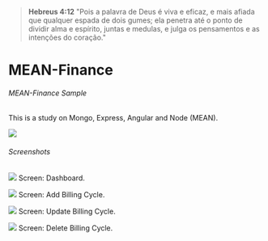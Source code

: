 ﻿> **Hebreus 4:12** "Pois a palavra de Deus é viva e eficaz, e mais afiada que qualquer espada de dois gumes; ela penetra até o ponto de dividir alma e espírito, juntas e medulas, e julga os pensamentos e as intenções do coração."

# MEAN-Finance
###### MEAN-Finance Sample

This is a study on Mongo, Express, Angular and Node (MEAN).

![](https://udemy-images.udemy.com/course/240x135/1013310_91c6_5.jpg)

###### Screenshots

![](http://insidecode.com.br/apps/FinanceAPP/dashboard.png)
Screen: Dashboard.

![](http://insidecode.com.br/apps/FinanceAPP/adicionar_ciclo_pagamentos.png)
Screen: Add Billing Cycle.

![](http://insidecode.com.br/apps/FinanceAPP/alterar_ciclo_pagamentos.png)
Screen: Update Billing Cycle.

![](http://insidecode.com.br/apps/FinanceAPP/deletar_ciclo_pagamentos.png)
Screen: Delete Billing Cycle.
